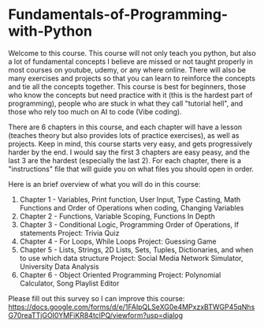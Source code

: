 # Fundamentals-of-Programming-with-Python

Welcome to this course. This course will not only teach you python, but also a lot of fundamental concepts I believe are missed or not taught properly in most courses on youtube, udemy, or any where online. There will also be many exercises and projects so that you can learn to reinforce the concepts and tie all the concepts together. This course is best for beginners, those who know the concepts but need practice with it (this is the hardest part of programming), people who are stuck in what they call "tutorial hell", and those who rely too much on AI to code (Vibe coding). 

There are 6 chapters in this course, and each chapter will have a lesson (teaches theory but also provides lots of practice exercises), as well as projects. Keep in mind, this course starts very easy, and gets progressively harder by the end. I would say the first 3 chapters are easy peasy, and the last 3 are the hardest (especially the last 2). For each chapter, there is a "instructions" file that will guide you on what files you should open in order. 

Here is an brief overview of what you will do in this course:

1. Chapter 1 - Variables, Print function, User Input, Type Casting, Math Functions and Order of Operations when coding, Changing Variables
2. Chapter 2 - Functions, Variable Scoping, Functions In Depth
3. Chapter 3 - Conditional Logic, Programming Order of Operations, If statements
   Project: Trivia Quiz
4. Chapter 4 - For Loops, While Loops
  Project: Guessing Game
5. Chapter 5 - Lists, Strings, 2D Lists, Sets, Tuples, Dictionaries, and when to use which data structure
   Project: Social Media Network Simulator, University Data Analysis
6. Chapter 6 - Object Oriented Programming
   Project: Polynomial Calculator, Song Playlist Editor



Please fill out this survey so I can improve this course: 
https://docs.google.com/forms/d/e/1FAIpQLSeXG0e4MPxzxBTWGP45qNhsG70reaTTjGOI0YMFiKR84tclPQ/viewform?usp=dialog
